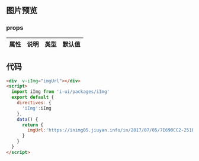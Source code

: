 ## 图片预览
<template>
 
点击图片预览<div class="img" v-iImg="`https://inimg05.jiuyan.info/in/2017/07/05/7E690CC2-251E-EEA3-FC4E-616D6352C361-1agKNdQV.jpg?imageMogr2/format/jpg/thumbnail/360x%3E/quality/80!`"></div>
</template>
<style lang="scss">
	.img{
		width:200px;
		height: 200px;
	}
</style>
<script>
  import iImg from './index'

  export default {
    components: {

    },
    directives:{
      'iImg':iImg
    },
    data() {
      return {
       
      }
    },
    methods: {

    }
  }
</script>

### props
 |属性 | 说明 | 类型 | 默认值 |
 |---  | --- | ---  | --- |


## 代码
```html
<div  v-iImg="imgUrl"></div>
<script>
  import iImg from 'i-ui/packages/iImg'
  export default {
    directives: {
      'iImg':iImg
    },
    data() {
      return {
        imgUrl:'https://inimg05.jiuyan.info/in/2017/07/05/7E690CC2-251E-EEA3-FC4E-616D6352C361-1agKNdQV.jpg?imageMogr2/format/jpg/thumbnail/360x%3E/quality/80!'
      }
    }
  }
</script>
```

